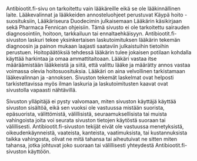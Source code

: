 Antibiootit.fi-sivu on tarkoitettu vain lääkäreille eikä se ole lääkinnällinen laite. Lääkevalinnat ja lääkkeiden annosteluohjeet perustuvat Käypä hoito -suosituksiin, Lääkäriseura Duodecimin julkaisemaan Lääkärin käsikirjaan sekä Pharmaca Fennican ohjeisiin. Tämä sivusto ei ole tarkoitettu sairauden diagnosointiin, hoitoon, tarkkailuun tai ennaltaehkäisyyn. Antibiootit.fi-sivuston laskuri tekee yksinkertaisen laskutoimituksen lääkärin tekemän diagnoosin ja painon mukaan laajasti saataviin julkaistuihin tietoihin perustuen. Hoitopäätöksiä tehdessä lääkärin tulee jokaisen potilaan kohdalla käyttää harkintaa ja omaa ammattitaitoaan. Lääkäri vastaa itse määräämistään lääkkeistä ja siitä, että valittu lääke ja määrätty annos vastaa voimassa olevia hoitosuosituksia. Lääkäri on aina velvollinen tarkistamaan lääkevalinnan ja -annoksen. Sivuston tekemät laskelmat ovat helposti tarkistettavissa myös ilman laskuria ja laskutoimitusten kaavat ovat sivustolla vapaasti nähtävillä.

Sivuston ylläpitäjä ei pysty valvomaan, miten sivuston käyttäjä käyttää sivuston sisältöä, eikä sen vuoksi ole vastuussa mistään suorista, epäsuorista, välittömistä, välillisistä, seuraamuksellisista tai muista vahingoista joita voi seurata sivuston tietojen käytöstä suoraan tai välillisesti. Antibiootit.fi-sivuston tekijät eivät ole vastuussa menetyksistä, oikeudenkäynneistä, vaateista, kanteista, vaatimuksista, tai kustannuksista taikka vahingosta, olivat ne mitä tahansa tai aiheutuivat ne sitten miten tahansa, jotka johtuvat joko suoraan tai välillisesti yhteydestä Antibiootit.fi-sivuston käyttöön.